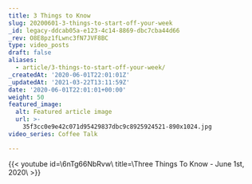 ```yaml
---
title: 3 Things to Know
slug: 20200601-3-things-to-start-off-your-week
_id: legacy-ddcab05a-e123-4c14-8869-dbc7cba44d66
_rev: O8E8pz1fLwnc3fN7JVF8BC
type: video_posts
draft: false
aliases:
  - article/3-things-to-start-off-your-week/
_createdAt: '2020-06-01T22:01:01Z'
_updatedAt: '2021-03-22T13:11:59Z'
date: '2020-06-01T22:01:01+00:00'
weight: 50
featured_image:
  alt: Featured article image
  url: >-
    35f3cc0e9e42c071d95429837dbc9c8925924521-890x1024.jpg
video_series: Coffee Talk

---
```

{{< youtube id=\6nTg66NbRvw\ title=\Three Things To Know - June 1st, 2020\ >}}